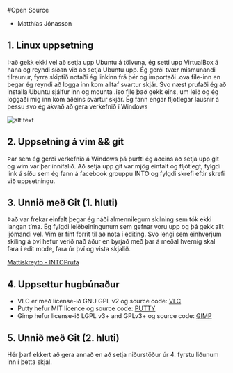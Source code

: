 #Open Source

- Matthías Jónasson

## 1. Linux uppsetning

Það gekk ekki vel að setja upp Ubuntu á tölvuna, ég setti upp VirtualBox á hana og reyndi síðan við að setja Ubuntu upp.
Ég gerði tvær mismunandi tilraunur, fyrra skiptið notaði ég linkinn frá þér og importaði .ova file-inn 
en þegar ég reyndi að logga inn kom alltaf svartur skjár. Svo næst prufaði ég að installa Ubuntu sjálfur inn og mounta .iso file
það gekk eins, um leið og ég loggaði mig inn kom aðeins svartur skjár. Ég fann engar fljótlegar lausnir á þessu
svo ég ákvað að gera verkefnið í Windows

![alt text](http://oi41.tinypic.com/34osvol.jpg "Ubuntu")


## 2. Uppsetning á vim && git

Þar sem ég gerði verkefnið á Windows þá þurfti ég aðeins að setja upp git og wim var þar innifalið.
Að setja upp git var mjög einfalt og fljótlegt, fylgdi link á síðu sem ég fann á facebook grouppu INTO
og fylgdi skrefi eftir skrefi við uppsetningu.

## 3. Unnið með Git (1. hluti)

Það var frekar einfalt þegar ég náði almennilegum skilning sem tók ekki langan tíma. 
Ég fylgdi leiðbeiningunum sem gefnar voru upp og þá gekk allt ljómandi vel.
Vim er fínt forrit til að nota í editing. Svo lengi sem einhverjum skiling á því hefur verið náð áður en byrjað með
þar á meðal hvernig skal fara í edit mode, fara úr því og vista skjalið.

[Mattiskreyto - INTOPrufa](https://github.com/mattiskreyto/INTOPrufa)

## 4. Uppsettur hugbúnaður

- VLC er með license-ið GNU GPL v2 og source code: [VLC](http://www.videolan.org/vlc/download-sources.html)
- Putty hefur MIT licence og source code: [PUTTY](http://www.chiark.greenend.org.uk/~sgtatham/putty/download.html)
- Gimp hefur license-ið LGPL v3+ and GPLv3+ og source code: [GIMP](http://www.gimp.org/source/)


## 5. Unnið með Git (2. hluti)

Hér þarf ekkert að gera annað en að setja niðurstöður úr 4. fyrstu liðunum inn í þetta skjal.
